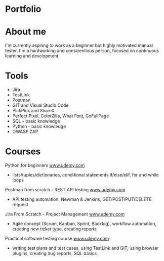 # Portfolio
# About me
I'm currently aspiring to work as a beginner but highly motivated
manual tester. I'm a hardworking and conscientious person, focused on continuous
learning and development.
# Tools
- Jira
- TestLink
- Postman
- GIT and Visual Studio Code
- PickPick and ShareX
- Perfect Pixel, ColorZilla, What
Font, GoFullPage
- SQL - basic knowledge
- Python - basic knowledge
- OWASP ZAP
# Courses
Python for beginners www.udemy.com 
- lists/tuples/dictionaries, conditional statements if/else/elif, for and while loops 

Postman from scratch - REST API testing www.udemy.com 
- API testing automation, Newman & Jenkins, GET/POST/PUT/DELETE request

Jira From Scratch - Project Management www.udemy.com 
- Agile concept (Scrum, Kanban, Sprint, Backlog), workflow automation, creating new
ticket type, creating reports

Practical software testing course www.udemy.com 
- writing test plans and test cases, using TestLink and GIT, using browser plugins,
creating bug reports, SQL basics
